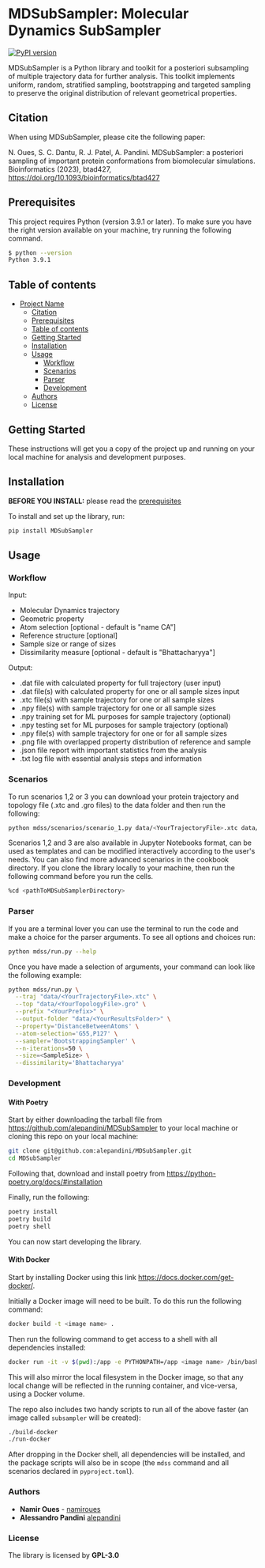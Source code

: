 # MDSubSampler: Molecular Dynamics SubSampler

[![PyPI version](https://badge.fury.io/py/mdsubsampler.svg)](https://badge.fury.io/py/mdsubsampler)

MDSubSampler is a Python library and toolkit for a posteriori subsampling of multiple trajectory data for further analysis. This toolkit implements uniform, random, stratified sampling, bootstrapping and targeted sampling to preserve the original distribution of relevant geometrical properties.

## Citation

When using MDSubSampler, please cite the following paper:

N. Oues, S. C. Dantu, R. J. Patel, A. Pandini. MDSubSampler: a posteriori sampling of important protein conformations from biomolecular simulations. Bioinformatics (2023), btad427, https://doi.org/10.1093/bioinformatics/btad427

## Prerequisites

This project requires Python (version 3.9.1 or later). To make sure you have the right version available on your machine, try running the following command. 

```sh
$ python --version
Python 3.9.1
```

## Table of contents

- [Project Name](#project-name)
  - [Citation](#citation)
  - [Prerequisites](#prerequisites)
  - [Table of contents](#table-of-contents)
  - [Getting Started](#getting-started)
  - [Installation](#installation)
  - [Usage](#usage)
    - [Workflow](#workflow)
    - [Scenarios](#scenarios)
    - [Parser](#parser)
    - [Development](#development)
  - [Authors](#authors)
  - [License](#license)

## Getting Started

These instructions will get you a copy of the project up and running on your local machine for analysis and development purposes. 

## Installation

**BEFORE YOU INSTALL:** please read the [prerequisites](#prerequisites)

To install and set up the library, run:

```sh
pip install MDSubSampler
```

## Usage 

### Workflow

Input:
- Molecular Dynamics trajectory 
- Geometric property
- Atom selection [optional - default is "name CA"]
- Reference structure [optional] 
- Sample size or range of sizes
- Dissimilarity measure [optional - default is "Bhattacharyya"]

Output:
- .dat file with calculated property for full trajectory (user input)
- .dat file(s) with calculated property for one or all sample sizes input
- .xtc file(s) with sample trajectory for one or all sample sizes
- .npy file(s) with sample trajectory for one or all sample sizes 
- .npy training set for ML purposes for sample trajectory (optional)
- .npy testing set for ML purposes for sample trajectory (optional)
- .npy file(s) with sample trajectory for one or for all sample sizes 
- .png file with overlapped property distribution of reference and sample
- .json file report with important statistics from the analysis
- .txt log file with essential analysis steps and information

### Scenarios

To run scenarios 1,2 or 3 you can download your protein trajectory and topology file (.xtc and .gro files) to the data folder and then run the following:

```sh
python mdss/scenarios/scenario_1.py data/<YourTrajectoryFile>.xtc data/<YourTopologyfile>.gro <YourPrefix>
```
Scenarios 1,2 and 3 are also available in Jupyter Notebooks format, can be used as templates and can be modified interactively according to the user's needs. You can also find more advanced scenarios in the cookbook directory. If you clone the library locally to your machine, then run the following command before you run the cells.  

```sh
%cd <pathToMDSubSamplerDirectory>
```

### Parser

If you are a terminal lover you can use the terminal to run the code and make a choice for the parser arguments. To see all options and choices run:

```sh
python mdss/run.py --help
```
Once you have made a selection of arguments, your command can look like the following example:

```sh
python mdss/run.py \
  --traj "data/<YourTrajectoryFile>.xtc" \
  --top "data/<YourTopologyFile>.gro" \
  --prefix "<YourPrefix>" \
  --output-folder "data/<YourResultsFolder>" \
  --property='DistanceBetweenAtoms' \
  --atom-selection='G55,P127' \
  --sampler='BootstrappingSampler' \
  --n-iterations=50 \
  --size=<SampleSize> \
  --dissimilarity='Bhattacharyya'
```

### Development

#### With Poetry

Start by either downloading the tarball file from https://github.com/alepandini/MDSubSampler to your local machine or cloning this repo on your local machine:

```sh
git clone git@github.com:alepandini/MDSubSampler.git
cd MDSubSampler
```

Following that, download and install poetry from https://python-poetry.org/docs/#installation


Finally, run the following:

```sh
poetry install
poetry build
poetry shell
```
You can now start developing the library.

#### With Docker

Start by installing Docker using this link https://docs.docker.com/get-docker/.

Initially a Docker image will need to be built. To do this run the following command:

```sh
docker build -t <image name> .
```

Then run the following command to get access to a shell with all dependencies installed:

```sh
docker run -it -v $(pwd):/app -e PYTHONPATH=/app <image name> /bin/bash
```

This will also mirror the local filesystem in the Docker image, so that any local change will
be reflected in the running container, and vice-versa, using a Docker volume.

The repo also includes two handy scripts to run all of the above faster (an image called
`subsampler` will be created):

```sh
./build-docker
./run-docker
```

After dropping in the Docker shell, all dependencies will be installed, and the package scripts
will also be in scope (the `mdss` command and all scenarios declared in `pyproject.toml`).

### Authors

* **Namir Oues** - [namiroues](https://github.com/namiroues)
* **Alessandro Pandini** [alepandini](https://github.com/alepandini)

### License

The library is licensed by **GPL-3.0**
